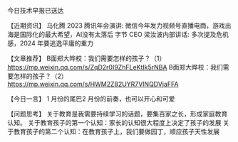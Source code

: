 今日技术早报已送达

【近期资讯】
马化腾 2023 腾讯年会演讲: 微信今年发力视频号直播电商，游戏出海是国际化的最大希望，AI没有太落后
字节 CEO 梁汝波内部讲话: 多次提及危机感，2024 年要逃逸平庸的重力

【文章推荐】
B面郑大晔校：我们需要怎样的孩子？（1）
https://mp.weixin.qq.com/s/ZqD2r0I9ZhFLeKtIk5rNBA
B面郑大晔校：我们需要怎样的孩子？（2）
https://mp.weixin.qq.com/s/HWM2Z82UYR7VlNQDVjaFFA

【今日一言】
1 月份的尾巴2 月份的前奏，也可以开心和可爱

【问题思考】
关于教育是我需要持续学习的话题，要集百家之长，形成家庭教育认知。
关于教育孩子的第一个认知：家长的认知很大程度上决定了孩子的发展
关于教育孩子的第二个认知：在教育孩子上，我们要做园丁，顺应孩子天性发展